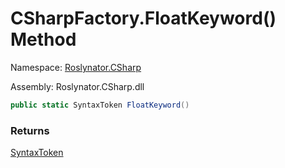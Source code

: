 # CSharpFactory\.FloatKeyword\(\) Method

Namespace: [Roslynator.CSharp](../../README.md)

Assembly: Roslynator\.CSharp\.dll

```csharp
public static SyntaxToken FloatKeyword()
```

### Returns

[SyntaxToken](https://docs.microsoft.com/en-us/dotnet/api/microsoft.codeanalysis.syntaxtoken)

